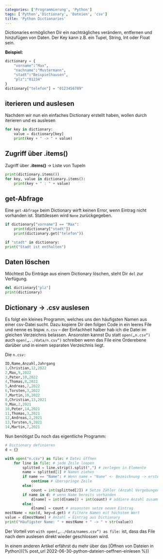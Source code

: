 ```yaml
---
categories: ['Programmierung', 'Python']
tags: ['Python','Dictionary', 'Dateien', 'csv']
title: 'Python Dictionaries'
---
```



Dictionaries ermöglichen Dir ein nachträgliches verändern, entfernen und hinzufügen von Daten. Der Key kann z.B. ein Tupel, String, Int oder Float sein.

**Beispiel:**

```python
dictionary = {
    "vorname":"Max",
    "nachname":"Mustermann",
    "stadt":"Beispielhausen",
    "plz":"01234"
}
dictionary["telefon"] = "0123456789"
```

## iterieren und auslesen

Nachdem wir nun ein einfaches Dictionary erstellt haben, wollen durch iterieren und es auslesen

```python
for key in dictionary:
    value = dictionary[key]
    print(key + " -> " + value)
```

## Zugriff über .items()
Zugriff über  **.items()**  -> Liste von Tupeln

```python
print(dictionary.items())
for key, value in dictionary.items():
    print(key + " : " + value)
```

## get-Abfrage

Eine  `get-Abfrage`  beim Dictionary wirft keinen Error, wenn Eintrag nicht vorhanden ist. Stattdessen wird `None` zurückgegeben.

```python
if dictionary["vorname"] == "Max":
    print(dictionary["stadt"])
    print(dictionary.get("telefon")) 
```

```python
if "stadt" in dictionary:
print("Stadt ist enthalten")
```

## Daten löschen

Möchtest Du Einträge aus einem Dictionary löschen, steht Dir  `del`  zur Verfügung.

```python
del dictionary["plz"]
print(dictionary)
```

## Dictionary -> .csv auslesen

Es folgt ein kleines Programm, welches uns den häufigsten Namen aus einer csv-Datei sucht. Dazu kopiere Dir den folgen Code in ein leeres File und nenne es bspw. `n.csv` – der Einfachheit halber hab ich die Datei im gleichen Verzeichnis belassen. Ansonsten kannst Du statt `open(„n.csv“)` auch `open(„../data/n.csv“)` schreiben wenn das File eine Orderebene darüber und in einem separaten Verzeichnis liegt.

Die `n.csv:`

```python
ID,Name,Anzahl,Jahrgang
1,Christian,12,2022
2,Max,9,2022
3,Peter,10,2022
4,Thomas,8,2022
5,Andreas,7,2022
6,Torsten,3,2022
7,Martin,10,2022
8,Christian,13,2021
9,Max,2,2021
10,Peter,14,2021
11,Thomas,3,2021
12,Andreas,2,2021
13,Torsten,9,2021
14,Martin,7,2021
```

Nun benötigst Du noch das eigentliche Programm:

```python
# Dictionary definieren
d = {}

with open("n.csv") as file: # Datei öffnen
    for line in file: # jede Zeile loopen
        splitted = line.strip().split(",") # zerlegen in Elemente
        name = splitted[1] # Namen ziehen
        if name == "Name": # Wenn name = "Name" <- Bezeichnung -> erste Zeile
            continue # überspringe Zeile
        else:
            count = int(splitted[2]) # Setze Zähler (Anzahl Vergebungen)
        if name in d: # wenn Name bereits vorhanden
            d[name] = int(d[name]) + int(count) # addiere Anzahl zusammen
        else:
            d[name] = count # ansonsten setze neuen Eintrag
mostName = max(d, key=d.get) # Filtere Namen mit höchstem Wert
value = d[mostName] # Anzahl = Eintrag aus Dictionary
print("Häufigster Name: " + mostName + " -> " + str(value))
```

Der Vorteil von `with open(„../data/names.csv“) as file:` ist, dass das File nach dem auslesen direkt wieder geschlossen wird.

In einem anderen Artikel erfährst du mehr über das [Öffnen von Dateien in Python]({% post_url 2022-06-30-python-dateien-oeffnen-einlesen %})
